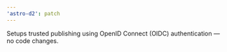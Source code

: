 ```yaml
---
'astro-d2': patch
---
```


Setups trusted publishing using OpenID Connect (OIDC) authentication — no code changes.
